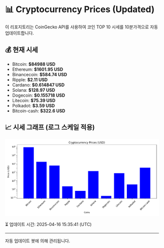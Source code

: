 
# 📊 Cryptocurrency Prices (Updated)

이 리포지토리는 CoinGecko API를 사용하여 코인 TOP 10 시세를 10분가격으로 자동 업데이트합니다.

## 💰 현재 시세
- Bitcoin: **$84988 USD**
- Ethereum: **$1601.95 USD**
- Binancecoin: **$584.74 USD**
- Ripple: **$2.11 USD**
- Cardano: **$0.614847 USD**
- Solana: **$128.97 USD**
- Dogecoin: **$0.155718 USD**
- Litecoin: **$75.39 USD**
- Polkadot: **$3.59 USD**
- Bitcoin-cash: **$322.6 USD**

## 📈 시세 그래프 (로그 스케일 적용)
![Crypto Prices](crypto_prices.png)

⏳ 업데이트 시간: 2025-04-16 15:35:41 (UTC)

---
자동 업데이트 봇에 의해 관리됩니다.
